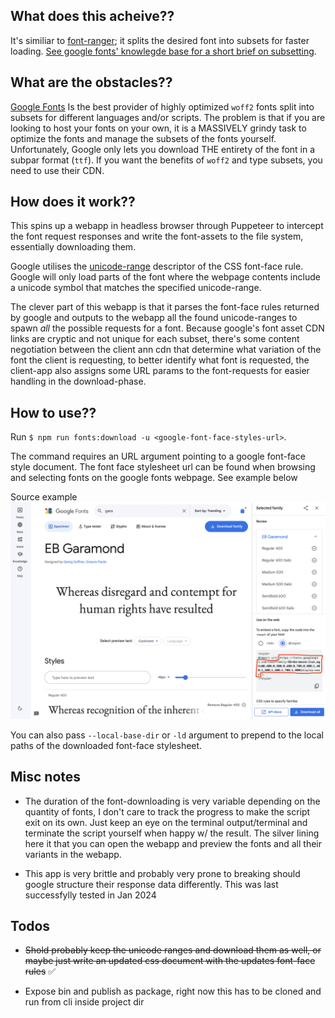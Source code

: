 ## What does this acheive??

It's similiar to [font-ranger](https://www.npmjs.com/package/font-ranger?activeTab=readme); it splits the desired font into subsets for faster loading. [See google fonts' knowlegde base for a short brief on subsetting](https://fonts.google.com/knowledge/glossary/subsetting).

## What are the obstacles??

[Google Fonts](https://fonts.google.com/) Is the best provider of highly optimized `woff2` fonts split into subsets for different languages and/or scripts. The problem is that if you are looking to host your fonts on your own, it is a MASSIVELY grindy task to optimize the fonts and manage the subsets of the fonts yourself. Unfortunately, Google only lets you download THE entirety of the font in a subpar format (`ttf`). If you want the benefits of `woff2` and type subsets, you need to use their CDN.

## How does it work??

This spins up a webapp in headless browser through Puppeteer to intercept
the font request responses and write the font-assets to the file system, essentially downloading them.

Google utilises the [unicode-range](https://developer.mozilla.org/en-US/docs/Web/CSS/@font-face/unicode-range) descriptor of the CSS font-face rule. Google will only load parts of the font where the webpage contents include a unicode symbol that matches the specified unicode-range.

The clever part of this webapp is that it parses the font-face rules returned by google and outputs to the webapp all the found unicode-ranges to spawn *all* the possible requests for a font. Because google's font asset CDN links are cryptic and not unique for each subset, there's some content negotiation between the client ann cdn that determine what variation of the font the client is requesting, to better identify what font is requested, the client-app also assigns some URL params to the font-requests for easier handling in the download-phase.

## How to use??

Run `$ npm run fonts:download -u <google-font-face-styles-url>`.

The command requires an URL argument pointing to a google font-face style document. The font face stylesheet url can be found when browsing and selecting fonts on the google fonts webpage. See example below

Source example
![image info](./ga-font-source-example.png)

You can also pass `--local-base-dir` or `-ld` argument to prepend to the local paths of the downloaded font-face stylesheet.

## Misc notes

- The duration of the font-downloading is very variable depending on the quantity of fonts, I don't care to track the progress to make the script exit on its own. Just keep an eye on the terminal output/terminal and terminate the script yourself when happy w/ the result. The silver lining here it that you can open the webapp and preview the fonts and all their variants in the webapp.

- This app is very brittle and probably very prone to breaking should google structure their response data differently. This was last successfylly tested in Jan 2024

## Todos

- ~~Shold probably keep the unicode ranges and download them as well, or maybe just write an updated css document
with the updates font-face rules~~ ✅

- Expose bin and publish as package, right now this has to be cloned and run from cli inside project dir 



